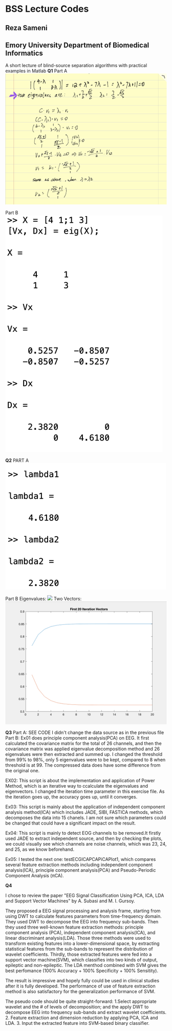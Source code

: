 # BSS Lecture Codes
## Reza Sameni
## Emory University Department of Biomedical Informatics

A short lecture of blind-source separation algorithms with practical examples in Matlab
**Q1**
Part A
<img src='https://github.com/Urebes/BSSLecture/blob/main/p1-1.jpeg'>

Part B
<img src='https://github.com/Urebes/BSSLecture/blob/main/p1-2.png'>

**Q2**
PART A
<img src='https://github.com/Urebes/BSSLecture/blob/main/p2-1.png'>

Part B
Eigenvalues:
<img src='https://github.com/Urebes/BSSLecture/blob/main/lambdas.png'>
Two Vectors:
<img src='https://github.com/Urebes/BSSLecture/blob/main/vectors.png'>

**Q3**
Part A: SEE CODE
I didn't change the data source as in the previous file
Part B:
Ex01 does principle component analysis(PCA) on EEG. It first calculated
the covariance matrix for the total of 26 channels, and then the covariance
matrix was applied eigenvalue decomposition method and 26 eigenvalues were 
then extracted and summed up. I changed the threshold from 99% to 98%, only
5 eigenvalues were to be kept, compared to 8 when threshold is at 99.
The compressed data does have some difference from the original one.


EX02: This script is about the implementation and application of Power Method, 
which is an iterative way to ccalculate the eigenvalues and eigenvectors.
I changed the iteration time parameter in this exercise file. As the iteration
goes up, the accuracy goes up, until it converges.

Ex03: This script is mainly about the application of independent component
analysis method(ICA) which includes JADE, SIBI, FASTICA methods, which 
decomposes the data into 15 chanels. I am not sure which parameters could 
be changed that could have a significant impact on the result.

Ex04: This script is mainly to detect EOG channels to be removed.It firstly
used JADE to extract independent source, and then by checking the plots, 
we could visually see which channels are noise channels, which was 23, 24, 
and 25, as we know beforehand. 

Ex05: I tested the next one: testECGICAPCAPiCAPlot1, which compares several 
feature extraction methods including independent component analysis(ICA), 
principle component analysis(PCA) and Pseudo-Periodic Component Analysis 
(πCA).

**Q4**

I chose to review the paper "EEG Signal Classification Using PCA, ICA, LDA 
and Support Vector Machines" by A. Subasi and M. I. Gursoy.

They proposed a EEG signal processing and analysis frame, starting from using 
DWT to calculate features parameters from time-frequency domain. They used 
DWT to decompose the EEG into frequency sub-bands. Then they used three 
well-known feature extraction methods: principle component analysis (PCA),
independent component analysis(ICA), and linear discriminant analysis(LDA). 
Those three methods were used to transform existing features into a 
lower-dimensional space, by extracting statistical features from the sub-bands 
to represent the distribution of wavelet coefficients. Thirdly, those extracted
features were fed into a support vector machine(SVM), which classifies into two
 kinds of output, epileptic and non-epileptic. The LDA menthod combined with
 SVM gives the best perfomance (100% Accuracy + 100% Specificity + 100% Sensitity).

The result is impressive and hopely fully could be used in clinical studies 
after it is fully developed. The performance of use of feature extraction 
method is also satisfactory for the generalization performance of SVM.

The pseudo code should be quite straight-forward:
1.Select appropriate wavelet and the # of levels of decomposition;
and the apply DWT to decompose EEG into frequency sub-bands and extract wavelet coefficients.
2. Feature extraction and dimension reduction by applying PCA, ICA and LDA.
3. Input the extracted feature into SVM-based binary classifier.



